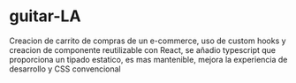 # guitar-LA
Creacion de carrito de compras de un e-commerce, uso de custom hooks y creacion de componente reutilizable con React, se añadio typescript que proporciona un tipado estatico, es mas mantenible, mejora la experiencia de desarrollo y CSS convencional
